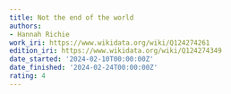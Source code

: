 ```yaml
---
title: Not the end of the world
authors:
- Hannah Richie
work_iri: https://www.wikidata.org/wiki/Q124274261
edition_iri: https://www.wikidata.org/wiki/Q124274349
date_started: '2024-02-10T00:00:00Z'
date_finished: '2024-02-24T00:00:00Z'
rating: 4
---
```



